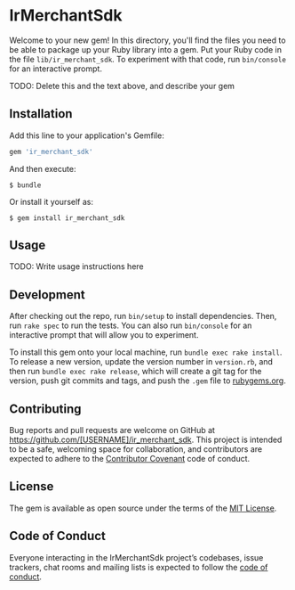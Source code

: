 # IrMerchantSdk

Welcome to your new gem! In this directory, you'll find the files you need to be able to package up your Ruby library into a gem. Put your Ruby code in the file `lib/ir_merchant_sdk`. To experiment with that code, run `bin/console` for an interactive prompt.

TODO: Delete this and the text above, and describe your gem

## Installation

Add this line to your application's Gemfile:

```ruby
gem 'ir_merchant_sdk'
```

And then execute:

    $ bundle

Or install it yourself as:

    $ gem install ir_merchant_sdk

## Usage

TODO: Write usage instructions here

## Development

After checking out the repo, run `bin/setup` to install dependencies. Then, run `rake spec` to run the tests. You can also run `bin/console` for an interactive prompt that will allow you to experiment.

To install this gem onto your local machine, run `bundle exec rake install`. To release a new version, update the version number in `version.rb`, and then run `bundle exec rake release`, which will create a git tag for the version, push git commits and tags, and push the `.gem` file to [rubygems.org](https://rubygems.org).

## Contributing

Bug reports and pull requests are welcome on GitHub at https://github.com/[USERNAME]/ir_merchant_sdk. This project is intended to be a safe, welcoming space for collaboration, and contributors are expected to adhere to the [Contributor Covenant](http://contributor-covenant.org) code of conduct.

## License

The gem is available as open source under the terms of the [MIT License](https://opensource.org/licenses/MIT).

## Code of Conduct

Everyone interacting in the IrMerchantSdk project’s codebases, issue trackers, chat rooms and mailing lists is expected to follow the [code of conduct](https://github.com/[USERNAME]/ir_merchant_sdk/blob/master/CODE_OF_CONDUCT.md).
